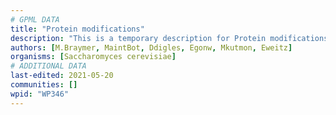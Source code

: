 ```yaml
---
# GPML DATA
title: "Protein modifications"
description: "This is a temporary description for Protein modifications"
authors: [M.Braymer, MaintBot, Ddigles, Egonw, Mkutmon, Eweitz]
organisms: [Saccharomyces cerevisiae]
# ADDITIONAL DATA
last-edited: 2021-05-20
communities: []
wpid: "WP346"
---
```

